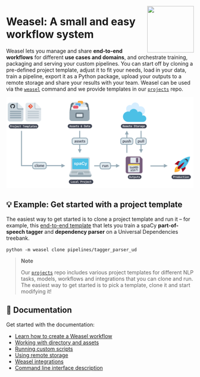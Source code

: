 <a href="https://explosion.ai"><img src="https://explosion.ai/assets/img/logo.svg" width="125" height="125" align="right" /></a>

# Weasel: A small and easy workflow system

Weasel lets you manage and share **end-to-end workflows** for
different **use cases and domains**, and orchestrate training, packaging and
serving your custom pipelines. You can start off by cloning a pre-defined
project template, adjust it to fit your needs, load in your data, train a
pipeline, export it as a Python package, upload your outputs to a remote storage
and share your results with your team. Weasel can be used via the
[`weasel`](docs/cli.md) command and we provide templates in our
[`projects`](https://github.com/explosion/projects) repo.

![Illustration of project workflow and commands](docs/assets/images/projects.svg)

## :bulb: Example: Get started with a project template

The easiest way to get started is to clone a project template and run it – for
example, this [end-to-end template](https://github.com/explosion/projects/tree/v3/pipelines/tagger_parser_ud)
that lets you train a spaCy **part-of-speech
tagger** and **dependency parser** on a Universal Dependencies treebank.

```shell
python -m weasel clone pipelines/tagger_parser_ud
```

> **Note**
>
> Our [`projects`](https://github.com/explosion/projects) repo includes various
> project templates for different NLP tasks, models, workflows and integrations
> that you can clone and run. The easiest way to get started is to pick a
> template, clone it and start modifying it!

## :closed_book: Documentation

Get started with the documentation:

- [Learn how to create a Weasel workflow](docs/tutorial/workflow.md)
- [Working with directory and assets](docs/tutorial/directory-and-assets.md)
- [Running custom scripts](docs/tutorial/custom-scripts.md)
- [Using remote storage](docs/tutorial/remote-storage.md)
- [Weasel integrations](docs/tutorial/integrations.md)
- [Command line interface description](docs/cli.md)
